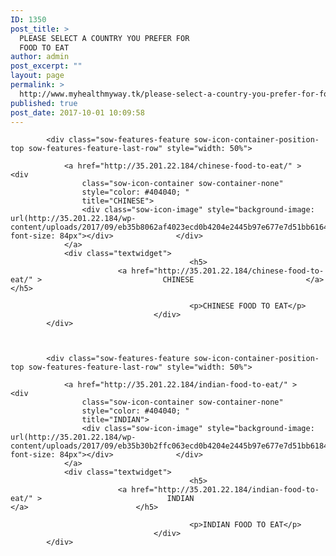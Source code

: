 ```yaml
---
ID: 1350
post_title: >
  PLEASE SELECT A COUNTRY YOU PREFER FOR
  FOOD TO EAT
author: admin
post_excerpt: ""
layout: page
permalink: >
  http://www.myhealthmyway.tk/please-select-a-country-you-prefer-for-food-to-eat/
published: true
post_date: 2017-10-01 10:09:58
---
```

<div id="pl-1350"  class="panel-layout" ><div id="pg-1350-0"  class="panel-grid panel-no-style"  data-style="{&quot;background_display&quot;:&quot;tile&quot;,&quot;cell_alignment&quot;:&quot;flex-start&quot;}" ><div id="pgc-1350-0-0"  class="panel-grid-cell"  data-weight="1" ><div id="panel-1350-0-0-0" class="so-panel widget widget_sow-features panel-first-child panel-last-child" data-index="0" data-style="{&quot;background_display&quot;:&quot;tile&quot;}" ><div class="so-widget-sow-features so-widget-sow-features-default-015a7d704d63">
<div class="sow-features-list sow-features-responsive">

			
			
			<div class="sow-features-feature sow-icon-container-position-top sow-features-feature-last-row" style="width: 50%">

				<a href="http://35.201.22.184/chinese-food-to-eat/" >				<div
					class="sow-icon-container sow-container-none"
                    style="color: #404040; "
					title="CHINESE">
					<div class="sow-icon-image" style="background-image: url(http://35.201.22.184/wp-content/uploads/2017/09/eb35b8062af4023ecd0b4204e2445b97e677e7d51bb6164491_1920.png); font-size: 84px"></div>				</div>
				</a>
				<div class="textwidget">
											<h5>
							<a href="http://35.201.22.184/chinese-food-to-eat/" >							CHINESE							</a>						</h5>
					
											<p>CHINESE FOOD TO EAT</p>					
									</div>
			</div>

		
			
			<div class="sow-features-feature sow-icon-container-position-top sow-features-feature-last-row" style="width: 50%">

				<a href="http://35.201.22.184/indian-food-to-eat/" >				<div
					class="sow-icon-container sow-container-none"
                    style="color: #404040; "
					title="INDIAN">
					<div class="sow-icon-image" style="background-image: url(http://35.201.22.184/wp-content/uploads/2017/09/eb35b30b2ffc063ecd0b4204e2445b97e677e7d51bb6184593_1920.png); font-size: 84px"></div>				</div>
				</a>
				<div class="textwidget">
											<h5>
							<a href="http://35.201.22.184/indian-food-to-eat/" >							INDIAN							</a>						</h5>
					
											<p>INDIAN FOOD TO EAT</p>					
									</div>
			</div>

			
</div>
</div></div></div></div></div>